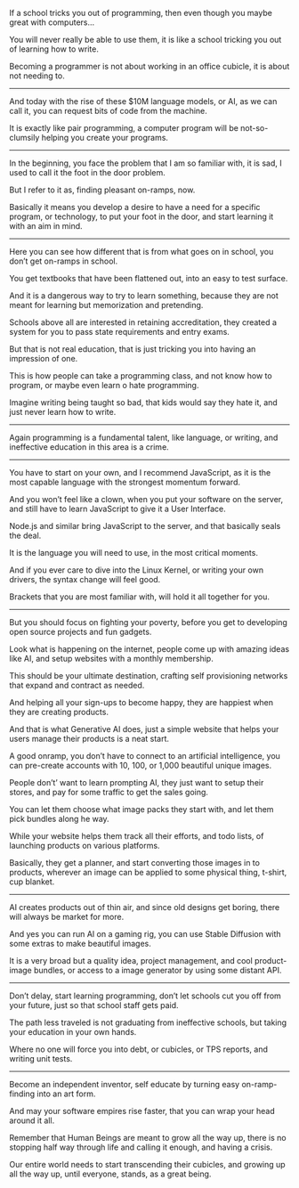 If a school tricks you out of programming,
then even though you maybe great with computers…

You will never really be able to use them,
it is like a school tricking you out of learning how to write.

Becoming a programmer is not about working in an office cubicle,
it is about not needing to.

---

And today with the rise of these $10M language models, or AI, as we can call it,
you can request bits of code from the machine.

It is exactly like pair programming,
a computer program will be not-so-clumsily helping you create your programs.

---

In the beginning, you face the problem that I am so familiar with, it is sad,
I used to call it the foot in the door problem.

But I refer to it as,
finding pleasant on-ramps, now.

Basically it means you develop a desire to have a need for a specific program,
or technology, to put your foot in the door, and start learning it with an aim in mind.

---

Here you can see how different that is from what goes on in school,
you don’t get on-ramps in school.

You get  textbooks that have been flattened out,
into an easy to test surface.

And it is a dangerous way to try to learn something,
because they are not meant for learning but memorization and pretending.

Schools above all are interested in retaining accreditation,
they created a system for you to pass state requirements and entry exams.

But that is not real education,
that is just tricking you into having an impression of one.

This is how people can take a programming class,
and not know how to program, or maybe even learn o hate programming.

Imagine writing being taught so bad,
that kids would say they hate it, and just never learn how to write.

---

Again programming is a fundamental talent,
like language, or writing, and ineffective education in this area is a crime.

---

You have to start on your own, and I recommend JavaScript,
as it is the most capable language with the strongest momentum forward.

And you won’t feel like a clown, when you put your software on the server,
and still have to learn JavaScript to give it a User Interface.

Node.js and similar bring JavaScript to the server,
and that basically seals the deal.

It is the language you will need to use,
in the most critical moments.

And if you ever care to dive into the Linux Kernel,
or writing your own drivers, the syntax change will feel good.

Brackets that you are most familiar with,
will hold it all together for you.

---

But you should focus on fighting your poverty,
before you get to developing open source projects and fun gadgets.

Look what is happening on the internet,
people come up with amazing ideas like AI, and setup websites with a monthly membership.

This should be your ultimate destination,
crafting self provisioning networks that expand and contract as needed.

And helping all your sign-ups to become happy,
they are happiest when they are creating products.

And that is what Generative AI does,
just a simple website that helps your users manage their products is a neat start.

A good onramp, you don’t have to connect to an artificial intelligence,
you can pre-create accounts with 10, 100, or 1,000 beautiful unique images.

People don’t’ want to learn prompting AI,
they just want to setup their stores, and pay for some traffic to get the sales going.


You can let them choose what image packs they start with,
and let them pick bundles along he way.

While your website helps them track all their efforts,
and todo lists, of launching products on various platforms.

Basically, they get a planner, and start converting those images in to products,
wherever an image can be applied to some physical thing, t-shirt, cup blanket.

---

AI creates products out of thin air,
and since old designs get boring, there will always be market for more.

And yes you can run AI on a gaming rig,
you can use Stable Diffusion with some extras to make beautiful images.

It is a very broad but a quality idea, project management,
and cool product-image bundles, or access to a image generator by using some distant API.

---

Don’t delay, start learning programming,
don’t let schools cut you off from your future, just so that school staff gets paid.

The path less traveled is not graduating from ineffective schools,
but taking your education in your own hands.

Where no one will force you into debt,
or cubicles, or TPS reports, and writing unit tests.

---

Become an independent inventor,
self educate by turning easy on-ramp-finding into an art form.

And may your software empires rise faster,
that you can wrap your head around it all.

Remember that Human Beings are meant to grow all the way up,
there is no stopping half way through life and calling it enough, and having a crisis.

Our entire world needs to start transcending their cubicles,
and growing up all the way up, until everyone, stands, as a great being.
